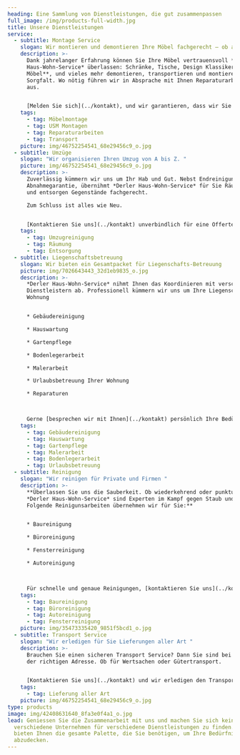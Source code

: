 ```yaml
---
heading: Eine Sammlung von Dienstleistungen, die gut zusammenpassen
full_image: /img/products-full-width.jpg
title: Unsere Dienstleistungen
service:
  - subtitle: Montage Service
    slogan: Wir montieren und demontieren Ihre Möbel fachgerecht – ob alt oder neu
    description: >-
      Dank jahrelanger Erfahrung können Sie Ihre Möbel vertrauensvoll *Derler
      Haus-Wohn-Service* überlassen: Schränke, Tische, Design Klassiker, **USM
      Möbel**, und vieles mehr demontieren, transportieren und montieren wir mit
      Sorgfalt. Wo nötig führen wir in Absprache mit Ihnen Reparaturarbeiten
      aus.


      [Melden Sie sich](../kontakt), und wir garantieren, dass wir Sie nicht vermöbeln!
    tags:
      - tag: Möbelmontage
      - tag: USM Montagen
      - tag: Reparaturarbeiten
      - tag: Transport
    picture: img/46752254541_68e29456c9_o.jpg
  - subtitle: Umzüge
    slogan: "Wir organisieren Ihren Umzug von A bis Z. "
    picture: img/46752254541_68e29456c9_o.jpg
    description: >-
      Zuverlässig kümmern wir uns um Ihr Hab und Gut. Nebst Endreinigung mit
      Abnahmegarantie, übernihmt *Derler Haus-Wohn-Service* für Sie Räumungen
      und entsorgen Gegenstände fachgerecht.

      Zum Schluss ist alles wie Neu.


      [Kontaktieren Sie uns](../kontakt) unverbindlich für eine Offerte!
    tags:
      - tag: Umzugreinigung
      - tag: Räumung
      - tag: Entsorgung
  - subtitle: Liegenschaftsbetreuung
    slogan: Wir bieten ein Gesamtpacket für Liegenschafts-Betreuung
    picture: img/7026643443_32d1eb9835_o.jpg
    description: >-
      *Derler Haus-Wohn-Service* nihmt Ihnen das Koordinieren mit verschiedenem
      Dienstleistern ab. Professionell kümmern wir uns um Ihre Liegenschaft oder
      Wohnung


      * Gebäudereinigung

      * Hauswartung

      * Gartenpflege

      * Bodenlegerarbeit

      * Malerarbeit

      * Urlaubsbetreuung Ihrer Wohnung

      * Reparaturen



      Gerne [besprechen wir mit Ihnen](../kontakt) persönlich Ihre Bedürfnisse.
    tags:
      - tag: Gebäudereinigung
      - tag: Hauswartung
      - tag: Gartenpflege
      - tag: Malerarbeit
      - tag: Bodenlegerarbeit
      - tag: Urlaubsbetreuung
  - subtitle: Reinigung
    slogan: "Wir reinigen für Private und Firmen "
    description: >-
      **Überlassen Sie uns die Sauberkeit. Ob wiederkehrend oder punktuell:
      *Derler Haus-Wohn-Service* sind Experten im Kampf gegen Staub und Dreck.
      Folgende Reinigunsarbeiten übernehmen wir für Sie:**


      * Baureinigung

      * Büroreinigung

      * Fensterreinigung

      * Autoreinigung



      Für schnelle und genaue Reinigungen, [kontaktieren Sie uns](../kontakt)!
    tags:
      - tag: Baureinigung
      - tag: Büroreinigung
      - tag: Autoreinigung
      - tag: Fensterreinigung
    picture: img/35473335420_9851f5bcd1_o.jpg
  - subtitle: Transport Service
    slogan: "Wir erledigen für Sie Lieferungen aller Art "
    description: >-
      Brauchen Sie einen sicheren Transport Service? Dann Sie sind bei uns an
      der richtigen Adresse. Ob für Wertsachen oder Gütertransport. 


      [Kontaktieren Sie uns](../kontakt) und wir erledigen den Transport für Sie.
    tags:
      - tag: Lieferung aller Art
    picture: img/46752254541_68e29456c9_o.jpg
type: products
image: img/42408631640_8fa3e0f4a1_o.jpg
lead: Geniessen Sie die Zusammenarbeit mit uns und machen Sie sich keine Sorgen,
  verschiedene Unternehmen für verschiedene Dienstleistungen zu finden. Wir
  bieten Ihnen die gesamte Palette, die Sie benötigen, um Ihre Bedürfnisse
  abzudecken.
---
```

